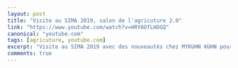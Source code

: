 ```yaml
---
layout: post
title: "Visite au SIMA 2019, salon de l'agricuture 2.0"
link: "https://www.youtube.com/watch?v=HRY6OfLHDGQ"
canonical: "youtube.com"
tags: [agricuture, youtube.com]
excerpt: "Visite au SIMA 2019 avec des nouveautés chez MYKUHN KUHN pour l'entretien et le suivi du matériel et des innovations en pulvérisation, une modulation parcellaire abordable chez SOYL, des économies de carburants et optimisation des tracteurs chez SPORT SYSTEM, et une cuve intelligente et connectée chez KINGSPAN."
comments: true
---
```

